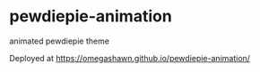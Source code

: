 # pewdiepie-animation
animated pewdiepie theme

Deployed at https://omegashawn.github.io/pewdiepie-animation/
